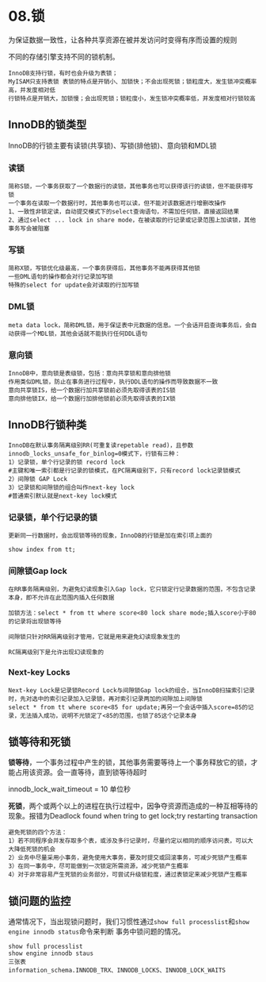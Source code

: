# 08.锁

为保证数据一致性，让各种共享资源在被并发访问时变得有序而设置的规则

不同的存储引擎支持不同的锁机制。
```
InnoDB支持行锁，有时也会升级为表锁；
MyISAM只支持表锁 表锁的特点是开销小、加锁快；不会出现死锁；锁粒度大，发生锁冲突概率高，并发度相对低
行锁特点是开销大，加锁慢；会出现死锁；锁粒度小，发生锁冲突概率低，并发度相对行锁较高
```


## InnoDB的锁类型
InnoDB的行锁主要有读锁(共享锁)、写锁(排他锁)、意向锁和MDL锁
 
### 读锁
```
简称S锁，一个事务获取了一个数据行的读锁，其他事务也可以获得该行的读锁，但不能获得写锁
一个事务在读取一个数据行时，其他事务也可以读，但不能对该数据进行增删改操作
1、一致性非锁定读，自动提交模式下的select查询语句，不需加任何锁，直接返回结果
2、通过select ... lock in share mode，在被读取的行记录或记录范围上加读锁，其他事务写会被阻塞
```
### 写锁
```
简称X锁，写锁优化级最高，一个事务获得后，其他事务不能再获得其他锁
一些DML语句的操作都会对行记录加写锁
特殊的select for update会对读取的行加写锁
```
### DML锁
```
meta data lock，简称DML锁，用于保证表中元数据的信息。一个会话开启查询事务后，会自动获得一个MDL锁，其他会话就不能执行任何DDL语句
```
### 意向锁
```
InnoDB中，意向锁是表级锁，包括：意向共享锁和意向排他锁
作用类似DML锁，防止在事务进行过程中，执行DDL语句的操作而导致数据不一致
意向共享锁IS，给一个数据行加共享锁前必须先取得该表的IS锁
意向排他锁IX，给一个数据行加排他锁前必须先取得该表的IX锁
```

## InnoDB行锁种类
``` 
InnoDB在默认事务隔离级别RR(可重复读repetable read)，且参数innodb_locks_unsafe_for_binlog=0模式下，行锁有三种：
1）记录锁，单个行记录的锁 record lock
#主键和唯一索引都是行记录的锁模式，在PC隔离级别下，只有record lock记录锁模式
2）间隙锁 GAP Lock
3）记录锁和间隙锁的组合叫作next-key lock
#普通索引默认就是next-key lock模式
```

### 记录锁，单个行记录的锁
``` 
更新同一行数据时，会出现锁等待的现象，InnoDB的行锁是加在索引项上面的

show index from tt;
```

### 间隙锁Gap lock
``` 
在RR事务隔离级别，为避免幻读现象引入Gap lock，它只锁定行记录数据的范围，不包含记录本身，即不允许在此范围内插入任何数据

加锁方法：select * from tt where score<80 lock share mode;插入score小于80的记录将出现锁等待

间隙锁只针对RR隔离级别才管用，它就是用来避免幻读现象发生的

RC隔离级别下是允许出现幻读现象的
```

### Next-key Locks
``` 
Next-key Lock是记录锁Record Lock与间隙锁Gap lock的组合，当InnoDB扫描索引记录时，先对选中的索引记录加入记录锁，再对索引记录两加的间隙加上间隙锁
select * from tt where score<85 for update;再另一个会话中插入score=85的记录，无法插入成功，说明不光锁定了<85的范围，也锁了85这个记录本身
```

## 锁等待和死锁

**锁等待**，一个事务过程中产生的锁，其他事务需要等待上一个事务释放它的锁，才能占用该资源。会一直等待，直到锁等待超时

innodb_lock_wait_timeout = 10 单位秒



**死锁**，两个或两个以上的进程在执行过程中，因争夺资源而造成的一种互相等待的现象。报错为Deadlock found when tring to get lock;try restarting transaction


``` 
避免死锁的四个方法：
1）若不同程序会并发存取多个表，或涉及多行记录时，尽量约定以相同的顺序访问表，可以大大降低死锁的机会
2）业务中尽量采用小事务，避免使用大事务，要及时提交或回滚事务，可减少死锁产生概率
3）在同一事务中，尽可能做到一次锁定所需资源，减少死锁产生概率
4）对于非常容易产生死锁的业务部分，可尝试升级锁粒度，通过表锁定来减少死锁产生概率
```


## 锁问题的监控
通常情况下，当出现锁问题时，我们习惯性通过`show full processlist`和`show engine innodb status`命令来判断
事务中锁问题的情况。
``` 
show full processlist
show engine innodb staus
三张表
information_schema.INNODB_TRX、INNODB_LOCKS、INNODB_LOCK_WAITS
```

















